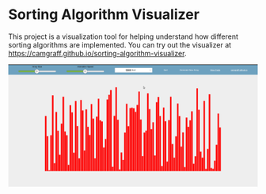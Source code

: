 
# Sorting Algorithm Visualizer

This project is a visualization tool for helping understand how different sorting algorithms are implemented.
You can try out the visualizer at https://camgraff.github.io/sorting-algorithm-visualizer.

![Application Demo](demo/demo.gif)
